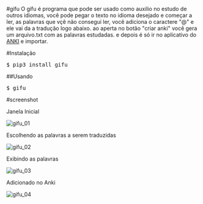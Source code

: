 #gifu
O gifu é programa que pode ser usado como auxilio no estudo de outros idiomas, você pode pegar o texto no idioma desejado e começar a ler, as palavras que vçê não consegui ler, você adiciona o caractere "@" e ele vai da a tradução logo abaixo. ao aperta no botão "criar anki" você gera um arquivo.txt com as palavras estudadas. e depois é só ir no aplicativo do [ANKI](https://ankiweb.net/) e importar.

#Instalação
<pre>
$ pip3 install gifu
</pre>

##Usando
<pre>
$ gifu
</pre>

#screenshot

Janela Inicial

![gifu_01](https://user-images.githubusercontent.com/46381839/88982220-165bc480-d29e-11ea-95ca-fc216cf14cbb.png)

Escolhendo as palavras a serem traduzidas

![gifu_02](https://user-images.githubusercontent.com/46381839/88982229-1b207880-d29e-11ea-8c09-9268c4068d08.png)

Exibindo as palavras

![gifu_03](https://user-images.githubusercontent.com/46381839/88982236-1f4c9600-d29e-11ea-8346-bce2bb48b12b.png)

Adicionado no Anki

![gifu_04](https://user-images.githubusercontent.com/46381839/88982243-2378b380-d29e-11ea-8c97-c972541486a3.png)


